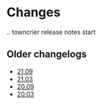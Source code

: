 Changes
=======

<!--
    You should *NOT* be adding new change log entries to this file, this
    file is managed by towncrier. You *may* edit previous change logs to
    fix problems like typo corrections or such.

    To add a new change log entry, please refer
    https://pip.pypa.io/en/latest/development/contributing/#news-entries

    We named the news folder "changes".

    WARNING: Don't drop the last line!
-->

.. towncrier release notes start


## Older changelogs

* [21.09](https://github.com/lablup/backend.ai-webserver/blob/21.09/CHANGELOG.md)
* [21.03](https://github.com/lablup/backend.ai-webserver/blob/21.03/CHANGELOG.md)
* [20.09](https://github.com/lablup/backend.ai-webserver/blob/20.09/CHANGELOG.md)
* [20.03](https://github.com/lablup/backend.ai-webserver/blob/20.03/CHANGELOG.md)
